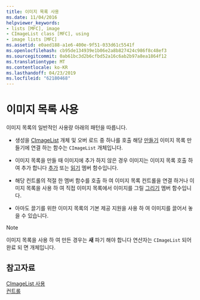 ```yaml
---
title: 이미지 목록 사용
ms.date: 11/04/2016
helpviewer_keywords:
- lists [MFC], image
- CImageList class [MFC], using
- image lists [MFC]
ms.assetid: e0aed188-a1e6-400e-9f51-033d61c5541f
ms.openlocfilehash: cb95de134939e1b06e2a8b827424c986f8c48ef3
ms.sourcegitcommit: 0ab61bc3d2b6cfbd52a16c6ab2b97a8ea1864f12
ms.translationtype: MT
ms.contentlocale: ko-KR
ms.lasthandoff: 04/23/2019
ms.locfileid: "62180468"
---
```

# <a name="using-an-image-list"></a>이미지 목록 사용

이미지 목록의 일반적인 사용량 아래의 패턴을 따릅니다.

- 생성을 [CImageList](../mfc/reference/cimagelist-class.md) 개체 및 오버 로드 중 하나를 호출 해당 [만들기](../mfc/reference/cimagelist-class.md#create) 이미지 목록 만들기에 연결 하는 함수는 `CImageList` 개체입니다.

- 이미지 목록을 만들 때 이미지에 추가 하지 않은 경우 이미지는 이미지 목록 호출 하 여 추가 합니다 [추가](../mfc/reference/cimagelist-class.md#add) 또는 [읽기](../mfc/reference/cimagelist-class.md#read) 멤버 함수입니다.

- 해당 컨트롤의 적절 한 멤버 함수를 호출 하 여 이미지 목록 컨트롤을 연결 하거나 이미지 목록을 사용 하 여 직접 이미지 목록에서 이미지를 그릴 [그리기](../mfc/reference/cimagelist-class.md#draw) 멤버 함수입니다.

- 아마도 끌기를 위한 이미지 목록의 기본 제공 지원을 사용 하 여 이미지를 끌어서 놓을 수 있습니다.

> [!NOTE]
>  이미지 목록을 사용 하 여 만든 경우는 **새** 파기 해야 합니다 연산자는 `CImageList` 되어 완료 되 면 개체입니다.

## <a name="see-also"></a>참고자료

[CImageList 사용](../mfc/using-cimagelist.md)<br/>
[컨트롤](../mfc/controls-mfc.md)
